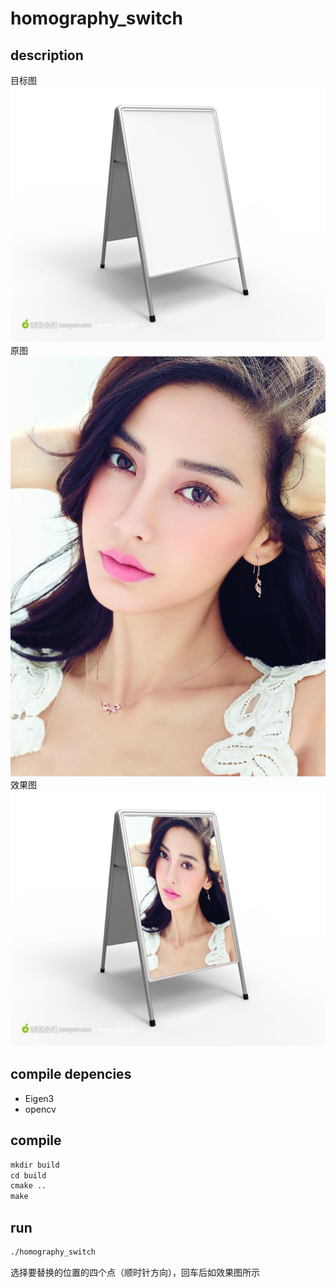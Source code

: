 # homography_switch
## description
目标图
![目标图](https://github.com/zbzstar/pictures_markdown/raw/master/12.jpg)
原图
![原图](https://github.com/zbzstar/pictures_markdown/raw/master/1.jpg)
效果图
![效果图](https://github.com/zbzstar/pictures_markdown/raw/master/merge_baby.png)
## compile depencies
* Eigen3
* opencv
## compile
```css
mkdir build
cd build
cmake ..
make 
```
## run
```css
./homography_switch
```
选择要替换的位置的四个点（顺时针方向），回车后如效果图所示